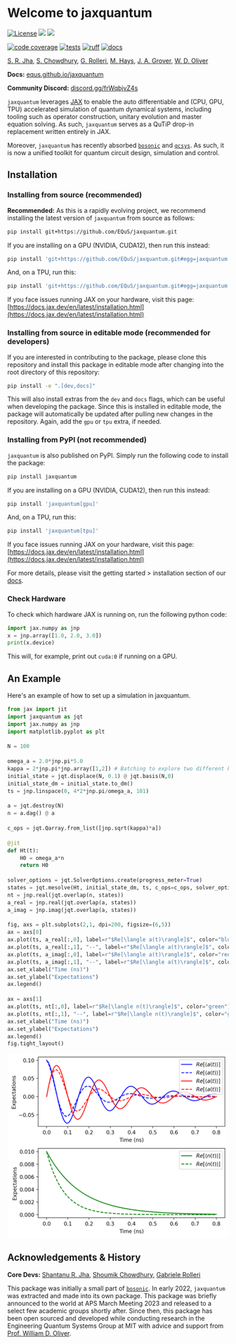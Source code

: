# Welcome to jaxquantum

[![License](https://img.shields.io/github/license/EQuS/jaxquantum.svg?style=popout-square)](https://opensource.org/license/apache-2-0) [![](https://img.shields.io/github/release/EQuS/jaxquantum.svg?style=popout-square)](https://github.com/EQuS/jaxquantum/releases) [![](https://img.shields.io/pypi/dm/jaxquantum.svg?style=popout-square)](https://pypi.org/project/jaxquantum/) 

[![code coverage](https://jaxquantum.org/test-results/coverage.svg?raw=true)](https://jaxquantum.org/test-results/cov_html/) [![tests](https://github.com/EQuS/jaxquantum/actions/workflows/pytest.yml/badge.svg)](https://github.com/EQuS/jaxquantum/actions/workflows/pytest.yml) [![ruff](https://github.com/EQuS/jaxquantum/actions/workflows/ruff.yml/badge.svg)](https://github.com/EQuS/jaxquantum/actions/workflows/ruff.yml) [![docs](https://github.com/EQuS/jaxquantum/actions/workflows/docs.yml/badge.svg)](https://github.com/EQuS/jaxquantum/actions/workflows/docs.yml) 

[S. R. Jha](https://github.com/Phionx), [S. Chowdhury](https://github.com/shoumikdc), [G. Rolleri](https://github.com/GabrieleRolleri), [M. Hays](https://scholar.google.com/citations?user=06z0MjwAAAAJ), [J. A. Grover](https://scholar.google.com/citations?user=igewch8AAAAJ), [W. D. Oliver](https://scholar.google.com/citations?user=4vNbnqcAAAAJ&hl=en)

**Docs:** [equs.github.io/jaxquantum](https://equs.github.io/jaxquantum)

**Community Discord:** [discord.gg/frWqbjvZ4s](https://discord.gg/frWqbjvZ4s)

`jaxquantum` leverages [JAX](https://github.com/google/jax) to enable the auto differentiable and (CPU, GPU, TPU) accelerated simulation of quantum dynamical systems, including tooling such as operator construction, unitary evolution and master equation solving. As such, `jaxquantum` serves as a QuTiP drop-in replacement written entirely in JAX.

Moreover, `jaxquantum` has recently absorbed [`bosonic`](https://github.com/EQuS/bosonic) and [`qcsys`](https://github.com/EQuS/qcsys). As such, it is now a unified toolkit for quantum circuit design, simulation and control. 


## Installation


### Installing from source (recommended)

**Recommended:** As this is a rapidly evolving project, we recommend installing the latest version of `jaxquantum` from source as follows:
```bash
pip install git+https://github.com/EQuS/jaxquantum.git
```

If you are installing on a GPU (NVIDIA, CUDA12), then run this instead:
```bash
pip install 'git+https://github.com/EQuS/jaxquantum.git#egg=jaxquantum[gpu]'
```

And, on a TPU, run this:
```bash
pip install 'git+https://github.com/EQuS/jaxquantum.git#egg=jaxquantum[tpu]'
```

If you face issues running JAX on your hardware, visit this page: [https://docs.jax.dev/en/latest/installation.html](https://docs.jax.dev/en/latest/installation.html)

### Installing from source in editable mode (recommended for developers)

If you are interested in contributing to the package, please clone this repository and install this package in editable mode after changing into the root directory of this repository:
```bash
pip install -e ".[dev,docs]"
```
This will also install extras from the `dev` and `docs` flags, which can be useful when developing the package. Since this is installed in editable mode, the package will automatically be updated after pulling new changes in the repository. Again, add the `gpu` or `tpu` extra, if needed.

### Installing from PyPI (not recommended)

`jaxquantum` is also published on PyPI. Simply run the following code to install the package:

```bash
pip install jaxquantum
```

If you are installing on a GPU (NVIDIA, CUDA12), then run this instead:
```bash
pip install 'jaxquantum[gpu]'
```

And, on a TPU, run this:
```bash
pip install 'jaxquantum[tpu]'
```

If you face issues running JAX on your hardware, visit this page: [https://docs.jax.dev/en/latest/installation.html](https://docs.jax.dev/en/latest/installation.html)


For more details, please visit the getting started > installation section of our [docs](https://equs.github.io/jaxquantum/getting_started/installation.html).

### Check Hardware

To check which hardware JAX is running on, run the following python code:
```python
import jax.numpy as jnp
x = jnp.array([1.0, 2.0, 3.0])
print(x.device)
```
This will, for example, print out `cuda:0` if running on a GPU.


## An Example

Here's an example of how to set up a simulation in jaxquantum.

```python
from jax import jit
import jaxquantum as jqt 
import jax.numpy as jnp
import matplotlib.pyplot as plt

N = 100

omega_a = 2.0*jnp.pi*5.0
kappa = 2*jnp.pi*jnp.array([1,2]) # Batching to explore two different kappa values!
initial_state = jqt.displace(N, 0.1) @ jqt.basis(N,0)
initial_state_dm = initial_state.to_dm()
ts = jnp.linspace(0, 4*2*jnp.pi/omega_a, 101)

a = jqt.destroy(N)
n = a.dag() @ a

c_ops = jqt.Qarray.from_list([jnp.sqrt(kappa)*a])

@jit
def Ht(t):
    H0 = omega_a*n
    return H0

solver_options = jqt.SolverOptions.create(progress_meter=True)
states = jqt.mesolve(Ht, initial_state_dm, ts, c_ops=c_ops, solver_options=solver_options) 
nt = jnp.real(jqt.overlap(n, states))
a_real = jnp.real(jqt.overlap(a, states))
a_imag = jnp.imag(jqt.overlap(a, states))

fig, axs = plt.subplots(2,1, dpi=200, figsize=(6,5))
ax = axs[0]
ax.plot(ts, a_real[:,0], label=r"$Re[\langle a(t)\rangle]$", color="blue") # Batch kappa value 0
ax.plot(ts, a_real[:,1], "--", label=r"$Re[\langle a(t)\rangle]$", color="blue") # Batch kappa value 1
ax.plot(ts, a_imag[:,0], label=r"$Re[\langle a(t)\rangle]$", color="red") # Batch kappa value 0
ax.plot(ts, a_imag[:,1], "--", label=r"$Re[\langle a(t)\rangle]$", color="red") # Batch kappa value 1
ax.set_xlabel("Time (ns)")
ax.set_ylabel("Expectations")
ax.legend()

ax = axs[1]
ax.plot(ts, nt[:,0], label=r"$Re[\langle n(t)\rangle]$", color="green") # Batch kappa value 0
ax.plot(ts, nt[:,1], "--", label=r"$Re[\langle n(t)\rangle]$", color="green") # Batch kappa value 1
ax.set_xlabel("Time (ns)")
ax.set_ylabel("Expectations")
ax.legend()
fig.tight_layout()
```
![Output of above code.](assets/readme_demo.png)


## Acknowledgements & History

**Core Devs:** [Shantanu R. Jha](https://github.com/Phionx), [Shoumik Chowdhury](https://github.com/shoumikdc), [Gabriele Rolleri](https://github.com/GabrieleRolleri)


This package was initially a small part of [`bosonic`](https://github.com/EQuS/bosonic). In early 2022, `jaxquantum` was extracted and made into its own package. This package was briefly announced to the world at APS March Meeting 2023 and released to a select few academic groups shortly after. Since then, this package has been open sourced and developed while conducting research in the Engineering Quantum Systems Group at MIT with advice and support from [Prof. William D. Oliver](https://equs.mit.edu/william-d-oliver/). 





